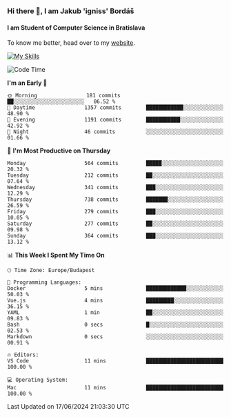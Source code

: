 ### Hi there 👋, I am Jakub 'igniss' Bordáš

#### I am Student of Computer Science in Bratislava
To know me better, head over to my [website](https://bordas.sk).

[![My Skills](https://skillicons.dev/icons?i=js,html,css,figma,svelte,java,kotlin,python,postgresql,typescript,nest,nodejs)](https://bordas.sk)


<!--START_SECTION:waka-->
![Code Time](http://img.shields.io/badge/Code%20Time-1%2C480%20hrs%2016%20mins-blue)

**I'm an Early 🐤** 

```text
🌞 Morning                181 commits         ██░░░░░░░░░░░░░░░░░░░░░░░   06.52 % 
🌆 Daytime                1357 commits        ████████████░░░░░░░░░░░░░   48.90 % 
🌃 Evening                1191 commits        ███████████░░░░░░░░░░░░░░   42.92 % 
🌙 Night                  46 commits          ░░░░░░░░░░░░░░░░░░░░░░░░░   01.66 % 
```
📅 **I'm Most Productive on Thursday** 

```text
Monday                   564 commits         █████░░░░░░░░░░░░░░░░░░░░   20.32 % 
Tuesday                  212 commits         ██░░░░░░░░░░░░░░░░░░░░░░░   07.64 % 
Wednesday                341 commits         ███░░░░░░░░░░░░░░░░░░░░░░   12.29 % 
Thursday                 738 commits         ███████░░░░░░░░░░░░░░░░░░   26.59 % 
Friday                   279 commits         ███░░░░░░░░░░░░░░░░░░░░░░   10.05 % 
Saturday                 277 commits         ██░░░░░░░░░░░░░░░░░░░░░░░   09.98 % 
Sunday                   364 commits         ███░░░░░░░░░░░░░░░░░░░░░░   13.12 % 
```


📊 **This Week I Spent My Time On** 

```text
🕑︎ Time Zone: Europe/Budapest

💬 Programming Languages: 
Docker                   5 mins              █████████████░░░░░░░░░░░░   50.03 % 
Vue.js                   4 mins              █████████░░░░░░░░░░░░░░░░   36.15 % 
YAML                     1 min               ██░░░░░░░░░░░░░░░░░░░░░░░   09.83 % 
Bash                     0 secs              █░░░░░░░░░░░░░░░░░░░░░░░░   02.53 % 
Markdown                 0 secs              ░░░░░░░░░░░░░░░░░░░░░░░░░   00.91 % 

🔥 Editors: 
VS Code                  11 mins             █████████████████████████   100.00 % 

💻 Operating System: 
Mac                      11 mins             █████████████████████████   100.00 % 
```


 Last Updated on 17/06/2024 21:03:30 UTC
<!--END_SECTION:waka-->

